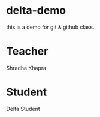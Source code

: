 # delta-demo

this is a demo for git &amp; github class.

# Teacher

Shradha Khapra

# Student

Delta Student
